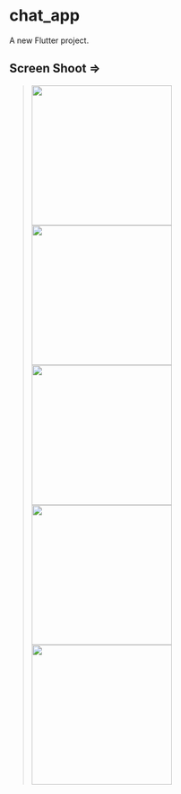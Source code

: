 # chat_app

A new Flutter project.

## Screen Shoot => 
><img src = "https://github.com/user-attachments/assets/fe2a6e2e-a9a7-4afb-a031-dcad58eeb346" width = "250">
><img src = "https://github.com/user-attachments/assets/4cf4e49a-62da-49dc-b4ee-4185b74188d9" width = "250">
><img src = "https://github.com/user-attachments/assets/9c8546be-492c-4ab3-8d14-e6dae0364113" width = "250">
><img src = "https://github.com/user-attachments/assets/1f255a45-bd28-4ef1-8758-6b05552ab20f" width = "250">
><img src = "https://github.com/user-attachments/assets/88203fb2-00a9-418b-a952-81f18be9383e" width = "250">
